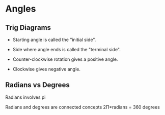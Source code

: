 # Angles

## Trig Diagrams
- Starting angle is called the "initial side". 
- Side where angle ends is called the "terminal side".

- Counter-clockwise rotation gives a positive angle.
- Clockwise gives negative angle.

## Radians vs Degrees
Radians involves pi

Radians and degrees are connected concepts
2Π*radians = 360 degrees